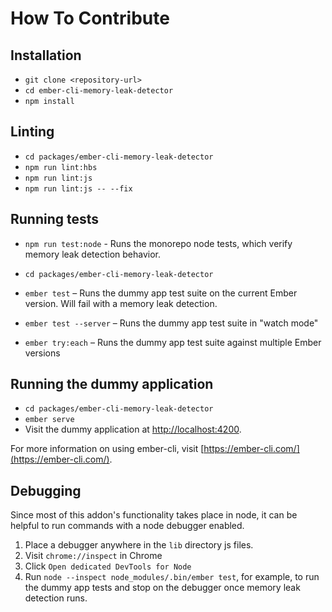 # How To Contribute

## Installation

* `git clone <repository-url>`
* `cd ember-cli-memory-leak-detector`
* `npm install`

## Linting

* `cd packages/ember-cli-memory-leak-detector`
* `npm run lint:hbs`
* `npm run lint:js`
* `npm run lint:js -- --fix`

## Running tests

* `npm run test:node` - Runs the monorepo node tests, which verify memory leak detection behavior.

* `cd packages/ember-cli-memory-leak-detector`
* `ember test` – Runs the dummy app test suite on the current Ember version. Will fail with a memory leak detection.
* `ember test --server` – Runs the dummy app test suite in "watch mode"
* `ember try:each` – Runs the dummy app test suite against multiple Ember versions

## Running the dummy application

* `cd packages/ember-cli-memory-leak-detector`
* `ember serve`
* Visit the dummy application at [http://localhost:4200](http://localhost:4200).

For more information on using ember-cli, visit [https://ember-cli.com/](https://ember-cli.com/).

## Debugging

Since most of this addon's functionality takes place in node, it can be helpful to run commands with a node debugger enabled. 

1. Place a debugger anywhere in the `lib` directory js files.
1. Visit `chrome://inspect` in Chrome
1. Click `Open dedicated DevTools for Node`
1. Run `node --inspect node_modules/.bin/ember test`, for example, to run the dummy app tests and stop on the debugger once memory leak detection runs.

